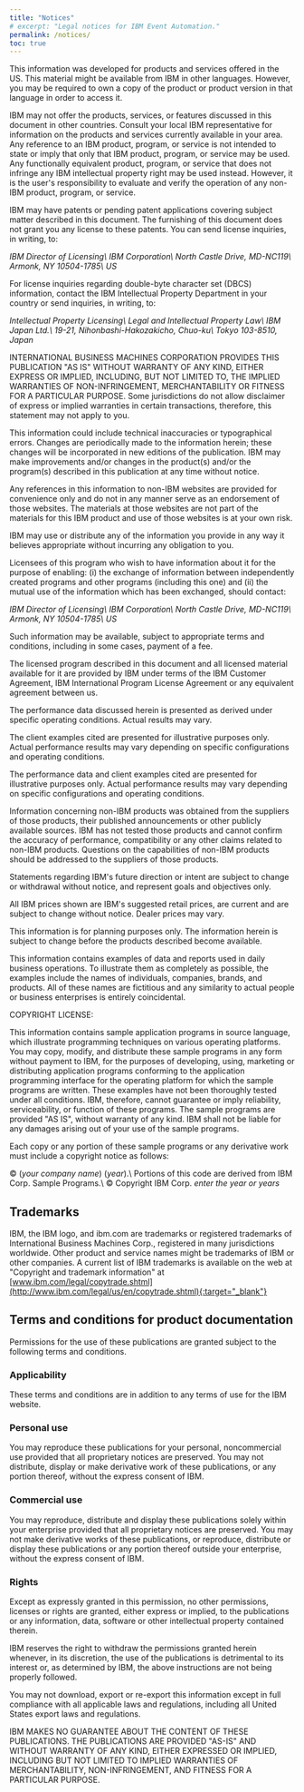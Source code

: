 ```yaml
---
title: "Notices"
# excerpt: "Legal notices for IBM Event Automation."
permalink: /notices/
toc: true
---
```


This information was developed for products and services offered in the
US. This material might be available from IBM in other languages.
However, you may be required to own a copy of the product or product
version in that language in order to access it.

IBM may not offer the products, services, or features discussed in this
document in other countries. Consult your local IBM representative for
information on the products and services currently available in your
area. Any reference to an IBM product, program, or service is not
intended to state or imply that only that IBM product, program, or
service may be used. Any functionally equivalent product, program, or
service that does not infringe any IBM intellectual property right may
be used instead. However, it is the user\'s responsibility to evaluate
and verify the operation of any non-IBM product, program, or service.


IBM may have patents or pending patent applications covering subject
matter described in this document. The furnishing of this document does
not grant you any license to these patents. You can send license
inquiries, in writing, to:

*IBM Director of Licensing\\
IBM Corporation\\
North Castle Drive, MD-NC119\\
Armonk, NY 10504-1785\\
US*


For license inquiries regarding double-byte character set (DBCS)
information, contact the IBM Intellectual Property Department in your
country or send inquiries, in writing, to:

*Intellectual Property Licensing\\
Legal and Intellectual Property Law\\
IBM Japan Ltd.\\
19-21, Nihonbashi-Hakozakicho, Chuo-ku\\
Tokyo 103-8510, Japan*


INTERNATIONAL BUSINESS MACHINES CORPORATION PROVIDES THIS PUBLICATION
\"AS IS\" WITHOUT WARRANTY OF ANY KIND, EITHER EXPRESS OR IMPLIED,
INCLUDING, BUT NOT LIMITED TO, THE IMPLIED WARRANTIES OF
NON-INFRINGEMENT, MERCHANTABILITY OR FITNESS FOR A PARTICULAR PURPOSE.
Some jurisdictions do not allow disclaimer of express or implied
warranties in certain transactions, therefore, this statement may not
apply to you.

This information could include technical inaccuracies or typographical
errors. Changes are periodically made to the information herein; these
changes will be incorporated in new editions of the publication. IBM may
make improvements and/or changes in the product(s) and/or the program(s)
described in this publication at any time without notice.

Any references in this information to non-IBM websites are provided for
convenience only and do not in any manner serve as an endorsement of
those websites. The materials at those websites are not part of the
materials for this IBM product and use of those websites is at your own
risk.

IBM may use or distribute any of the information you provide in any way
it believes appropriate without incurring any obligation to you.


Licensees of this program who wish to have information about it for the
purpose of enabling: (i) the exchange of information between
independently created programs and other programs (including this one)
and (ii) the mutual use of the information which has been exchanged,
should contact:

*IBM Director of Licensing\\
IBM Corporation\\
North Castle Drive, MD-NC119\\
Armonk, NY 10504-1785\\
US*


Such information may be available, subject to appropriate terms and
conditions, including in some cases, payment of a fee.

The licensed program described in this document and all licensed
material available for it are provided by IBM under terms of the IBM
Customer Agreement, IBM International Program License Agreement or any
equivalent agreement between us.

The performance data discussed herein is presented as derived under
specific operating conditions. Actual results may vary.

The client examples cited are presented for illustrative purposes only.
Actual performance results may vary depending on specific configurations
and operating conditions.

The performance data and client examples cited are presented for
illustrative purposes only. Actual performance results may vary
depending on specific configurations and operating conditions.

Information concerning non-IBM products was obtained from the suppliers
of those products, their published announcements or other publicly
available sources. IBM has not tested those products and cannot confirm
the accuracy of performance, compatibility or any other claims related
to non-IBM products. Questions on the capabilities of non-IBM products
should be addressed to the suppliers of those products.

Statements regarding IBM\'s future direction or intent are subject to
change or withdrawal without notice, and represent goals and objectives
only.

All IBM prices shown are IBM\'s suggested retail prices, are current and
are subject to change without notice. Dealer prices may vary.

This information is for planning purposes only. The information herein
is subject to change before the products described become available.

This information contains examples of data and reports used in daily
business operations. To illustrate them as completely as possible, the
examples include the names of individuals, companies, brands, and
products. All of these names are fictitious and any similarity to actual
people or business enterprises is entirely coincidental.

COPYRIGHT LICENSE:

This information contains sample application programs in source
language, which illustrate programming techniques on various operating
platforms. You may copy, modify, and distribute these sample programs in
any form without payment to IBM, for the purposes of developing, using,
marketing or distributing application programs conforming to the
application programming interface for the operating platform for which
the sample programs are written. These examples have not been thoroughly
tested under all conditions. IBM, therefore, cannot guarantee or imply
reliability, serviceability, or function of these programs. The sample
programs are provided \"AS IS\", without warranty of any kind. IBM shall
not be liable for any damages arising out of your use of the sample
programs.

Each copy or any portion of these sample programs or any derivative work
must include a copyright notice as follows:

© (_your company name_) (_year_).\\
Portions of this code are derived from IBM Corp. Sample Programs.\\
© Copyright IBM Corp. _enter the year or years_


## Trademarks

IBM, the IBM logo, and ibm.com are trademarks or registered trademarks
of International Business Machines Corp., registered in many
jurisdictions worldwide. Other product and service names might be
trademarks of IBM or other companies. A current list of IBM trademarks
is available on the web at \"Copyright and trademark information\" at
[www.ibm.com/legal/copytrade.shtml](http://www.ibm.com/legal/us/en/copytrade.shtml){:target="_blank"}


## Terms and conditions for product documentation

Permissions for the use of these publications are granted subject to the
following terms and conditions.

### Applicability

These terms and conditions are in addition to any terms of use for the
IBM website.

### Personal use

You may reproduce these publications for your personal, noncommercial
use provided that all proprietary notices are preserved. You may not
distribute, display or make derivative work of these publications, or
any portion thereof, without the express consent of IBM.


### Commercial use

You may reproduce, distribute and display these publications solely
within your enterprise provided that all proprietary notices are
preserved. You may not make derivative works of these publications, or
reproduce, distribute or display these publications or any portion
thereof outside your enterprise, without the express consent of IBM.


### Rights

Except as expressly granted in this permission, no other permissions,
licenses or rights are granted, either express or implied, to the
publications or any information, data, software or other intellectual
property contained therein.

IBM reserves the right to withdraw the permissions granted herein
whenever, in its discretion, the use of the publications is detrimental
to its interest or, as determined by IBM, the above instructions are not
being properly followed.

You may not download, export or re-export this information except in
full compliance with all applicable laws and regulations, including all
United States export laws and regulations.

IBM MAKES NO GUARANTEE ABOUT THE CONTENT OF THESE PUBLICATIONS. THE
PUBLICATIONS ARE PROVIDED \"AS-IS\" AND WITHOUT WARRANTY OF ANY KIND,
EITHER EXPRESSED OR IMPLIED, INCLUDING BUT NOT LIMITED TO IMPLIED
WARRANTIES OF MERCHANTABILITY, NON-INFRINGEMENT, AND FITNESS FOR A
PARTICULAR PURPOSE.
